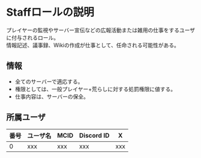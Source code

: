 # Staffロールの説明
プレイヤーの監視やサーバー宣伝などの広報活動または雑用の仕事をするユーザに付与されるロール。<br>
情報記述、議事録、Wikiの作成が仕事として、任命される可能性がある。

## 情報
- 全てのサーバーで適応する。
- 権限としては、一般プレイヤー+荒らしに対する処罰権限に値する。
- 仕事内容は、サーバーの保全。

## 所属ユーザ
| 番号 | ユーザ名 | MCID | Discord ID | X |
| --- | --- | --- | --- | --- |
| 0 | xxx | xxx | xxx | xxx |
